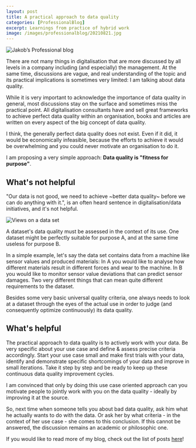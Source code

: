 ```yaml
---
layout: post
title: A practical approach to data quality
categories: [ProfessionalBlog]
excerpt: Learnings from practice of hybrid work
image: /images/professionalblog/20210821.jpg
---
```


![Jakob’s Professional blog](../images/professionalblog/20210821.jpg)

 There are not many things in digitalisation that are more discussed by all levels in a company including (and especially) the management. At the same time, discussions are vague, and real understanding of the topic and its practical implications is sometimes very limited: I am talking about data quality.

While it is very important to acknowledge the importance of data quality in general, most discussions stay on the surface and sometimes miss the practical point. All digitalisation consultants have and sell great frameworks to achieve perfect data quality within an organisation, books and articles are written on every aspect of the big concept of data quality.

I think, the generally perfect data quality does not exist. Even if it did, it would be economically infeasible, because the efforts to achieve it would be overwhelming and you could never motivate an organisation to do it.

I am proposing a very simple approach: __Data quality is "fitness for purpose"__.

## What's not helpful

"Our data is not good, we need to achieve ~better data quality~ before we can do anything with it.", is an often heard sentence in digitalisation/data initiatives, and it's not helpful.

![Views on a data set](../images/professionalblog/20210821_1.jpg)

A dataset's data quality must be assessed in the context of its use. One dataset might be perfectly suitable for purpose A, and at the same time useless for purpose B.

In a simple example, let's say the data set contains data from a machine like sensor values and produced materials: In A you would like to analyse how different materials result in different forces and wear to the machine. In B you would like to monitor sensor value deviations that can predict sensor damages. Two very different things that can mean quite different requirements to the dataset.

Besides some very basic universal quality criteria, one always needs to look at a dataset through the eyes of the actual use in order to judge (and consequently optimize continuously) its data quality.

## What's helpful

The practical approach to data quality is to actively work with your data. Be very specific about your use case and define & assess precise criteria accordingly. Start your use case small and make first trials with your data, identify and demonstrate specific shortcomings of your data and improve in small iterations. Take it step by step and be ready to keep up these continuous data quality improvement cycles.

I am convinced that only by doing this use case oriented approach can you motivate people to jointly work with you on the data quality - ideally by improving it at the source.


So, next time when someone tells you about bad data quality, ask him what he actually wants to do with the data. Or ask her by what criteria - in the context of her use case - she comes to this conclusion. If this cannot be answered, the discussion remains an academic or philosophic one. 

If you would like to read more of my blog, check out the list of posts [here](../work#professional-blog)!